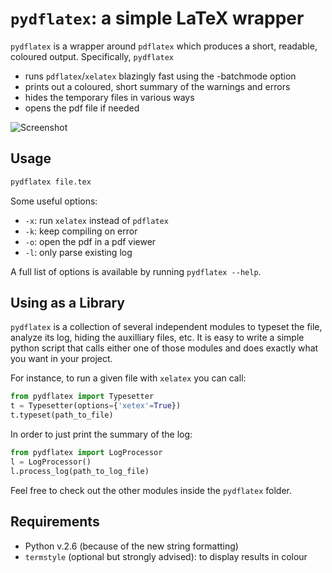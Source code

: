 # `pydflatex`: a simple LaTeX wrapper

``pydflatex`` is a wrapper around ``pdflatex`` which produces a short, readable, coloured output.
Specifically, `pydflatex` 

- runs `pdflatex`/`xelatex` blazingly fast using the -batchmode option
- prints out a coloured, short summary of the warnings and errors
- hides the temporary files in various ways
- opens the pdf file if needed

![Screenshot](https://github.com/olivierverdier/pydflatex/raw/master/screenshot.png)

## Usage


```sh
pydflatex file.tex
```

Some useful options:

* `-x`: run `xelatex` instead of `pdflatex`
* `-k`: keep compiling on error
* `-o`: open the pdf in a pdf viewer
* `-l`: only parse existing log

A full list of options is available by running `pydflatex --help`.



## Using as a Library

`pydflatex` is a collection of several independent modules to typeset the file, analyze its log, hiding the auxilliary files, etc.
It is easy to write a simple python script that calls either one of those modules and does exactly what you want in your project.

For instance, to run a given file with `xelatex` you can call:

```python
from pydflatex import Typesetter
t = Typesetter(options={'xetex'=True})
t.typeset(path_to_file)
```

In order to just print the summary of the log:
```python
from pydflatex import LogProcessor
l = LogProcessor()
l.process_log(path_to_log_file)
```

Feel free to check out the other modules inside the `pydflatex` folder.

## Requirements

- Python v.2.6 (because of the new string formatting)
- ``termstyle`` (optional but strongly advised): to display results in colour
